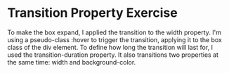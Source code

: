 # Transition Property Exercise

To make the box expand, I applied the transition to the width property.
I'm using a pseudo-class :hover to trigger the transition, applying it to the box class of the div element.
To define how long the transition will last for, I used the transition-duration property.
It also transitions two properties at the same time: width and background-color.
